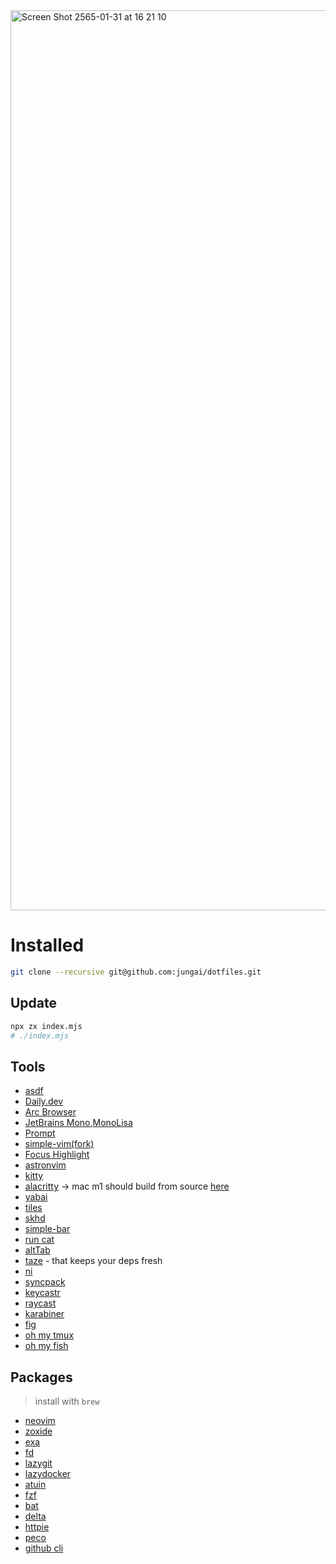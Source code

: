 <img width="1440" alt="Screen Shot 2565-01-31 at 16 21 10" src="https://user-images.githubusercontent.com/32437056/151768482-b53ca6bc-25b7-47f9-ba89-ba5dacde82df.png">

# Installed

```bash
git clone --recursive git@github.com:jungai/dotfiles.git
```

## Update

```bash
npx zx index.mjs
# ./index.mjs
```

## Tools

- [asdf](https://asdf-vm.com/)
- [Daily.dev](https://daily.dev/)
- [Arc Browser](https://arc.net/)
- [JetBrains Mono](https://www.jetbrains.com/lp/mono/),[MonoLisa](https://www.monolisa.dev/)
- [Prompt](https://github.com/starship/starship)
- [simple-vim(fork)](https://github.com/jungai/vscode-simple-vim)
- [Focus Highlight](https://github.com/dtinth/FocusHighlight.spoon)
- [astronvim](https://github.com/AstroNvim/AstroNvim)
- [kitty](https://sw.kovidgoyal.net/kitty/)
- [alacritty](https://github.com/alacritty/alacritty) -> mac m1 should build from source [here](https://github.com/alacritty/alacritty/issues/5632#issuecomment-988049036)
- [yabai](https://github.com/koekeishiya/yabai)
- [tiles](https://freemacsoft.net/tiles/)
- [skhd](https://github.com/koekeishiya/skhd)
- [simple-bar](https://github.com/Jean-Tinland/simple-bar)
- [run cat](https://apps.apple.com/us/app/runcat/id1429033973?mt=12)
- [altTab](https://alt-tab-macos.netlify.app/)
- [taze](https://github.com/antfu/taze) - that keeps your deps fresh
- [ni](https://github.com/antfu/ni)
- [syncpack](https://github.com/JamieMason/syncpack)
- [keycastr](https://github.com/keycastr/keycastr)
- [raycast](https://www.raycast.com/)
- [karabiner](https://karabiner-elements.pqrs.org/)
- [fig](https://fig.io/)
- [oh my tmux](https://github.com/gpakosz/.tmux)
- [oh my fish](https://github.com/oh-my-fish/oh-my-fish)

## Packages

> install with `brew`

- [neovim](https://neovim.io/)
- [zoxide](https://github.com/ajeetdsouza/zoxide)
- [exa](https://github.com/ogham/exa)
- [fd](https://github.com/sharkdp/fd)
- [lazygit](https://github.com/jesseduffield/lazygit)
- [lazydocker](https://github.com/jesseduffield/lazydocker)
- [atuin](https://github.com/ellie/atuin)
- [fzf](https://github.com/junegunn/fzf#using-homebrew)
- [bat](https://github.com/sharkdp/bat)
- [delta](https://github.com/dandavison/delta)
- [httpie](https://httpie.io/)
- [peco](https://github.com/peco/peco)
- [github cli](https://cli.github.com/)